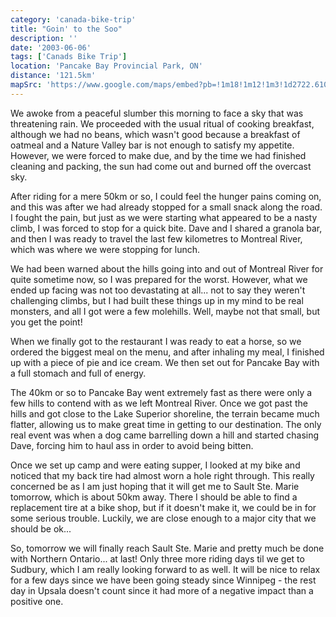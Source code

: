 ```yaml
---
category: 'canada-bike-trip'
title: "Goin' to the Soo"
description: ''
date: '2003-06-06'
tags: ['Canads Bike Trip']
location: 'Pancake Bay Provincial Park, ON'
distance: '121.5km'
mapSrc: 'https://www.google.com/maps/embed?pb=!1m18!1m12!1m3!1d2722.6104470141013!2d-84.6892954843188!3d46.96934337914758!2m3!1f0!2f0!3f0!3m2!1i1024!2i768!4f13.1!3m3!1m2!1s0x4d4823cf366530e3%3A0xd9cdc93bbfc6d5e2!2sPancake%20Bay%20Provincial%20Park!5e0!3m2!1sen!2sca!4v1609176232861!5m2!1sen!2sca'
---
```

We awoke from a peaceful slumber this morning to face a sky that was threatening rain. We proceeded with the usual ritual of cooking breakfast, although we had no beans, which wasn't good because a breakfast of oatmeal and a Nature Valley bar is not enough to satisfy my appetite. However, we were forced to make due, and by the time we had finished cleaning and packing, the sun had come out and burned off the overcast sky.

After riding for a mere 50km or so, I could feel the hunger pains coming on, and this was after we had already stopped for a small snack along the road. I fought the pain, but just as we were starting what appeared to be a nasty climb, I was forced to stop for a quick bite. Dave and I shared a granola bar, and then I was ready to travel the last few kilometres to Montreal River, which was where we were stopping for lunch.

We had been warned about the hills going into and out of Montreal River for quite sometime now, so I was prepared for the worst. However, what we ended up facing was not too devastating at all... not to say they weren't challenging climbs, but I had built these things up in my mind to be real monsters, and all I got were a few molehills. Well, maybe not that small, but you get the point!

When we finally got to the restaurant I was ready to eat a horse, so we ordered the biggest meal on the menu, and after inhaling my meal, I finished up with a piece of pie and ice cream. We then set out for Pancake Bay with a full stomach and full of energy.

The 40km or so to Pancake Bay went extremely fast as there were only a few hills to contend with as we left Montreal River. Once we got past the hills and got close to the Lake Superior shoreline, the terrain became much flatter, allowing us to make great time in getting to our destination. The only real event was when a dog came barrelling down a hill and started chasing Dave, forcing him to haul ass in order to avoid being bitten.

Once we set up camp and were eating supper, I looked at my bike and noticed that my back tire had almost worn a hole right through. This really concerned be as I am just hoping that it will get me to Sault Ste. Marie tomorrow, which is about 50km away. There I should be able to find a replacement tire at a bike shop, but if it doesn't make it, we could be in for some serious trouble. Luckily, we are close enough to a major city that we should be ok...

So, tomorrow we will finally reach Sault Ste. Marie and pretty much be done with Northern Ontario... at last! Only three more riding days til we get to Sudbury, which I am really looking forward to as well. It will be nice to relax for a few days since we have been going steady since Winnipeg - the rest day in Upsala doesn't count since it had more of a negative impact than a positive one.